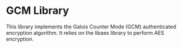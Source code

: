 GCM Library
===========

This library implements the Galois Counter Mode (GCM) authenticated encryption
algorithm.  It relies on the libaes library to perform AES encryption.
